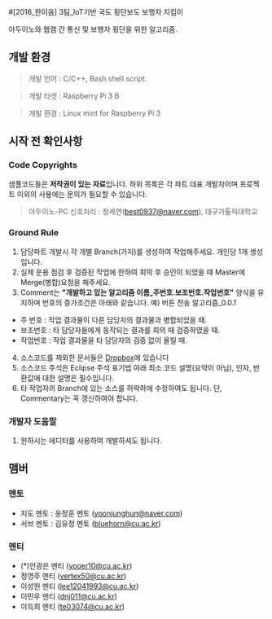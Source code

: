 #[2016_한이음] 3팀_IoT기반 국도 횡단보도 보행자 지킴이

아두이노와 웹캠 간 통신 및 보행자 횡단을 위한 알고리즘.

## 개발 환경
> 개발 언어 : C/C++, Bash shell script.

> 개발 타겟 : Raspberry Pi 3 B

> 개발 환경 : Linux mint for Raspberry Pi 3

## 시작 전 확인사항
### Code Copyrights
샘플코드들은 **저작권이 있는 자료**입니다. 하위 목록은 각 파트 대표 개발자이며 프로젝트 이외의 사용에는 문의가 필요할 수 있습니다. 
> 아두이노-PC 신호처리 : 정세연(best0937@naver.com), 대구가톨릭대학교

### Ground Rule
1. 담당파트 개발시 각 개별 Branch(가지)를 생성하여 작업해주세요. 개인당 1개 생성입니다. 
2. 실제 운용 점검 후 검증된 작업에 한하여 회의 후 승인이 되었을 때 Master에 Merge(병합)요청을 해주세요. 
3. Comment는 **"개발하고 있는 알고리즘 이름_주번호.보조번호.작업번호"** 양식을 유지하며 번호의 증가조건은 아래와 같습니다.
  예) 버튼 전송 알고리즘_0.0.1
 * 주 번호 : 작업 결과물이 다른 담당자의 결과물과 병합되었을 때.
 * 보조번호 : 타 담당자들에게 동작되는 결과를 회의 때 검증하였을 때.
 * 작업번호 : 작업 결과물을 타 담당자의 검증 없이 올릴 때.
4. 소스코드를 제외한 문서들은 [Dropbox](https://www.dropbox.com/sh/7vmnmwyq8xp75xb/AADxzAP9nBhgIPdVGKtEdNQ4a?dl=0)에 있습니다
5. 소스코드 주석은 Eclipse 주석 표기법 아래 최소 코드 설명(요약이 아님), 인자, 반환값에 대한 설명은 필수입니다.
6. 타 작업자의 Branch에 있는 소스를 허락하에 수정하여도 됩니다. 단, Commentary는 꼭 갱신하여야 합니다.

### 개발자 도움말
1. 원하시는 에디터를 사용하여 개발하셔도 됩니다. 

## 맴버
### 멘토
+ 지도 멘토 : 윤정훈 멘토 (yoonjunghun@naver.com)
+ 서브 멘토 : 김유정 멘토 (bluehorn@cu.ac.kr)

### 멘티
+ (*)안광은 멘티 (yooer10@cu.ac.kr)
+ 정영주 멘티 (vertex50@cu.ac.kr)
+ 이성원 멘티 (lee12041993@cu.ac.kr)
+ 이민우 멘티 (dnj011@cu.ac.kr)
+ 이득희 멘티 (te03074@cu.ac.kr)
